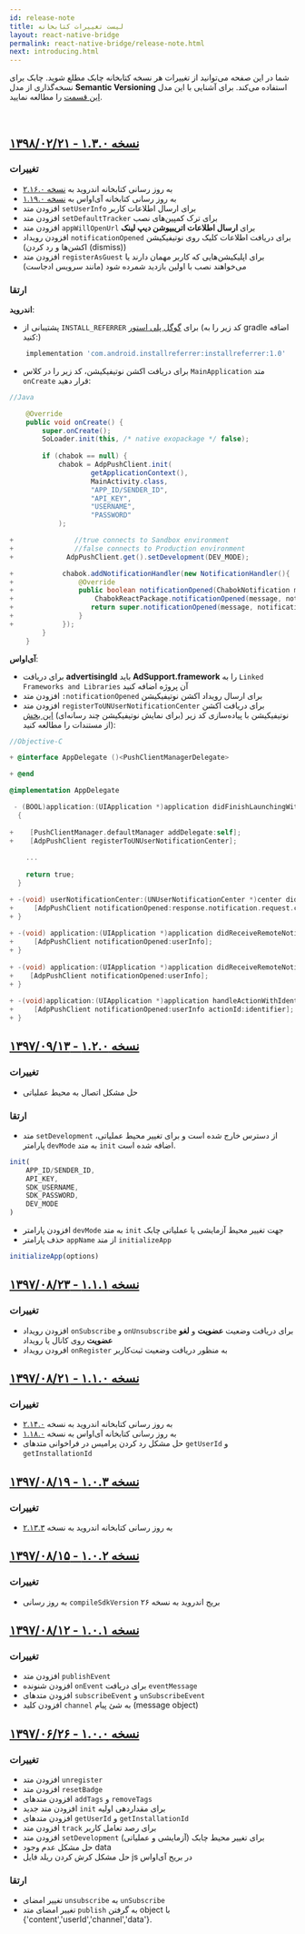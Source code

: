 ```yaml
---
id: release-note
title: لیست تغییرات کتابخانه
layout: react-native-bridge
permalink: react-native-bridge/release-note.html
next: introducing.html
---
```


شما در این صفحه می‌توانید از تغییرات هر نسخه کتابخانه چابک مطلع شوید. چابک برای نسخه‌گذاری از مدل **Semantic Versioning** استفاده می‌کند. برای آشنایی با این مدل [این قسمت](/react-native-bridge/sdk-setup.html#مدل-نسخهگذاری-در-چابک-semantic-versioning) را مطالعه نمایید.

<Br>

## [نسخه ۱.۳.۰ - ۱۳۹۸/۰۲/۲۱](https://github.com/chabokpush/chabok-client-rn/releases/tag/v1.3.0)

### تغییرات

- به روز رسانی کتابخانه اندروید به [نسخه ۲.۱۶.۰](https://github.com/chabokpush/chabok-client-android/releases/tag/v2.16.0)
- به روز رسانی کتابخانه آی‌او‌اس به [نسخه ۱.۱۹.۰](https://github.com/chabokpush/chabok-client-ios/releases/tag/v1.19.0)
- افزودن متد `setUserInfo` برای ارسال اطلاعات کاربر
- افزودن متد `setDefaultTracker` برای ترک کمپین‌های نصب
- افزودن متد `appWillOpenUrl` برای **ارسال اطلاعات اتریبیوشن دیپ لینک**
- افزودن رویداد `notificationOpened` برای دریافت اطلاعات کلیک روی نوتیفیکیشن (اکشن‌ها و رد کردن (dismiss))
- افزودن متد ‍‍‍‍‍`registerAsGuest` برای اپلیکیشن‌هایی که کاربر مهمان دارند یا می‌خواهند نصب با اولین بازدید شمرده شود (مانند سرویس ادجاست)

### ارتقا

**اندروید**:

- پشتیبانی از `INSTALL_REFERRER` برای [گوگل پلی استور](/android/tracker.html#گوگل-پلی-استور) (کد زیر را به gradle اضافه کنید:)

```groovy
    implementation 'com.android.installreferrer:installreferrer:1.0'
```
- برای دریافت اکشن نوتیفیکیشن، کد زیر را در کلاس `MainApplication` متد `onCreate` قرار دهید:

```java
//Java

    @Override
    public void onCreate() {
        super.onCreate();
        SoLoader.init(this, /* native exopackage */ false);
        
        if (chabok == null) {
            chabok = AdpPushClient.init(
                    getApplicationContext(),
                    MainActivity.class,
                    "APP_ID/SENDER_ID",
                    "API_KEY",
                    "USERNAME",
                    "PASSWORD"
            );

+               //true connects to Sandbox environment  
+               //false connects to Production environment  
+             AdpPushClient.get().setDevelopment(DEV_MODE);

+            chabok.addNotificationHandler(new NotificationHandler(){
+                @Override
+                public boolean notificationOpened(ChabokNotification message, ChabokNotificationAction notificationAction) {
+                    ChabokReactPackage.notificationOpened(message, notificationAction);
+                   return super.notificationOpened(message, notificationAction);
+                }
+            });
        }
    }
```

**آی‌اواس**:

- برای دریافت **advertisingId** باید **AdSupport.framework** را به `Linked Frameworks and Libraries` آن پروژه اضافه کنید
- افزودن متد ‍‍‍‍‍`:notificationOpened` برای ارسال رویداد اکشن نوتیفیکیشن
- افزودن متد `registerToUNUserNotificationCenter` برای دریافت اکشن نوتیفیکیشن با پیاده‌سازی کد زیر (برای نمایش نوتیفیکیشن چند رسانه‌‌ای) [این بخش](https://doc.chabokpush.com/ios/push-notification.html) از مستندات را مطالعه کنید):

```objectivec
//Objective-C

+ @interface AppDelegate ()<PushClientManagerDelegate>

+ @end

@implementation AppDelegate

 - (BOOL)application:(UIApplication *)application didFinishLaunchingWithOptions:(NSDictionary *)launchOptions
  {
    
+    [PushClientManager.defaultManager addDelegate:self];
+    [AdpPushClient registerToUNUserNotificationCenter];
  
    ...
    
    return true;
  }

+ -(void) userNotificationCenter:(UNUserNotificationCenter *)center didReceiveNotificationResponse:(UNNotificationResponse *)response withCompletionHandler:(void (^)(void))completionHandler{
+     [AdpPushClient notificationOpened:response.notification.request.content.userInfo actionId:response.actionIdentifier];
+ }
  
+ -(void) application:(UIApplication *)application didReceiveRemoteNotification:(NSDictionary *)userInfo fetchCompletionHandler:(void (^)(UIBackgroundFetchResult))completionHandler{
+     [AdpPushClient notificationOpened:userInfo];
+ }
  
+ -(void) application:(UIApplication *)application didReceiveRemoteNotification:(NSDictionary *)userInfo{
+    [AdpPushClient notificationOpened:userInfo];
+ }
  
+ -(void)application:(UIApplication *)application handleActionWithIdentifier:(NSString *)identifier forRemoteNotification:(NSDictionary *)userInfo completionHandler:(void (^)())completionHandler{
+     [AdpPushClient notificationOpened:userInfo actionId:identifier];
+ }
```

## [نسخه ۱.۲.۰ - ۱۳۹۷/۰۹/۱۳](https://github.com/chabokpush/chabok-client-rn/releases/tag/v1.2.0)

### تغییرات

- حل مشکل اتصال به محیط عملیاتی  

### ارتقا
- متد `setDevelopment` از دسترس خارج شده است و برای تغییر محیط عملیاتی، پارامتر `devMode` به متد `init` اضافه شده است.
```javascript
init(
	APP_ID/SENDER_ID,
	API_KEY,
	SDK_USERNAME,
	SDK_PASSWORD,
	DEV_MODE
)
```
- افزودن پارامتر `devMode` به متد `init` جهت تغییر محیط آزمایشی یا عملیاتی چابک
- حذف پارامتر `appName` از متد `initializeApp`
```javascript
initializeApp(options)
```

## [نسخه ۱.۱.۱ - ۱۳۹۷/۰۸/۲۳](https://github.com/chabokpush/chabok-client-rn/releases/tag/v1.1.1)

### تغییرات
- افزودن رویداد `onSubscribe` و `onUnsubscribe` برای دریافت وضعیت **عضویت**  و **لغو عضویت** روی کانال یا رویداد
- افرودن رویداد `onRegister` به منظور دریافت وضعیت ثبت‌کاربر

## [نسخه ۱.۱.۰ - ۱۳۹۷/۰۸/۲۱](https://github.com/chabokpush/chabok-client-rn/releases/tag/v1.1.0)

### تغییرات
- به روز رسانی کتابخانه اندروید به نسخه [۲.۱۴.۰](https://github.com/chabokpush/chabok-client-android/releases/tag/v2.14.0)
- به روز رسانی کتابخانه آی‌او‌اس به نسخه [۱.۱۸.۰](https://github.com/chabokpush/chabok-client-ios/releases/tag/v1.18.0)
- حل مشکل رد کردن پرامیس در فراخوانی متدهای `getUserId` و `getInstallationId`


## [نسخه ۱.۰.۳ - ۱۳۹۷/۰۸/۱۹](https://github.com/chabokpush/chabok-client-rn/releases/tag/v1.0.3)

### تغییرات
- به روز رسانی کتابخانه اندروید به نسخه [۲.۱۳.۳](https://doc.chabokpush.com/android/release-note.html#%D9%86%D8%B3%D8%AE%D9%87-%DB%B2%DB%B1%DB%B3%DB%B3---%DB%B1%DB%B3%DB%B9%DB%B7%DB%B0%DB%B8%DB%B1%DB%B9)


## [نسخه ۱.۰.۲ - ۱۳۹۷/۰۸/۱۵](https://github.com/chabokpush/chabok-client-rn/releases/tag/v1.0.2)

### تغییرات
- به روز رسانی `compileSdkVersion` بریج اندروید به نسخه ۲۶

## [نسخه ۱.۰.۱ - ۱۳۹۷/۰۸/۱۲](https://github.com/chabokpush/chabok-client-rn/releases/tag/v1.0.1)

### تغییرات
- افزودن متد `publishEvent`
- افزودن شنونده `onEvent` برای دریافت `eventMessage`
- افزودن متدهای `subscribeEvent` و `unSubscribeEvent`
- افزودن کلید `channel` به شئ پیام (message object)

## [نسخه ۱.۰.۰ - ۱۳۹۷/۰۶/۲۶](https://github.com/chabokpush/chabok-client-rn/releases/tag/v1.0.0)

### تغییرات
- افزودن متد `unregister`
- افزودن متد `resetBadge`
- افزودن متدهای `addTags` و `removeTags`
- افزودن متد جدید `init` برای مقداردهی اولیه
- افزودن متدهای `getUserId` و `getInstallationId`  
- افزودن متد `track` برای رصد تعامل کاربر
- افزودن متد `setDevelopment` برای تغییر محیط چابک (آزمایشی و عملیاتی)
- حل مشکل عدم وجود data
- حل مشکل کرش کردن ریلد فایل js در بریج آی‌او‌اس

### ارتقا
- تغییر امضای `unsubscribe` به `unSubscribe`
- تغییر امضای متد `publish` به گرفتن object با {'content','userId','channel','data'}.
